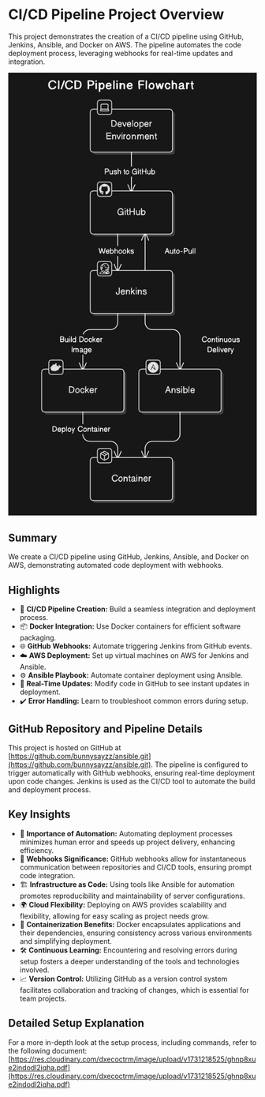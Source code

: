 # CI/CD Pipeline Project Overview

This project demonstrates the creation of a CI/CD pipeline using GitHub, Jenkins, Ansible, and Docker on AWS. The pipeline automates the code deployment process, leveraging webhooks for real-time updates and integration.

![CI/CD Pipeline Flowchart](dfd.png)

## Summary

We create a CI/CD pipeline using GitHub, Jenkins, Ansible, and Docker on AWS, demonstrating automated code deployment with webhooks.

## Highlights

- 🚀 **CI/CD Pipeline Creation:** Build a seamless integration and deployment process.
- 📦 **Docker Integration:** Use Docker containers for efficient software packaging.
- 🌐 **GitHub Webhooks:** Automate triggering Jenkins from GitHub events.
- ☁️ **AWS Deployment:** Set up virtual machines on AWS for Jenkins and Ansible.
- ⚙️ **Ansible Playbook:** Automate container deployment using Ansible.
- 🔄 **Real-Time Updates:** Modify code in GitHub to see instant updates in deployment.
- ✔️ **Error Handling:** Learn to troubleshoot common errors during setup.

## GitHub Repository and Pipeline Details

This project is hosted on GitHub at [https://github.com/bunnysayzz/ansible.git](https://github.com/bunnysayzz/ansible.git). The pipeline is configured to trigger automatically with GitHub webhooks, ensuring real-time deployment upon code changes. Jenkins is used as the CI/CD tool to automate the build and deployment process.

## Key Insights

- 🔄 **Importance of Automation:** Automating deployment processes minimizes human error and speeds up project delivery, enhancing efficiency.
- 📡 **Webhooks Significance:** GitHub webhooks allow for instantaneous communication between repositories and CI/CD tools, ensuring prompt code integration.
- 🏗️ **Infrastructure as Code:** Using tools like Ansible for automation promotes reproducibility and maintainability of server configurations.
- 🌍 **Cloud Flexibility:** Deploying on AWS provides scalability and flexibility, allowing for easy scaling as project needs grow.
- 🔧 **Containerization Benefits:** Docker encapsulates applications and their dependencies, ensuring consistency across various environments and simplifying deployment.
- 🛠️ **Continuous Learning:** Encountering and resolving errors during setup fosters a deeper understanding of the tools and technologies involved.
- 📈 **Version Control:** Utilizing GitHub as a version control system facilitates collaboration and tracking of changes, which is essential for team projects.

## Detailed Setup Explanation

For a more in-depth look at the setup process, including commands, refer to the following document: [https://res.cloudinary.com/dxecoctrm/image/upload/v1731218525/ghnp8xue2jndodl2iqha.pdf](https://res.cloudinary.com/dxecoctrm/image/upload/v1731218525/ghnp8xue2jndodl2iqha.pdf)